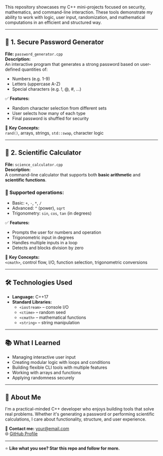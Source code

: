 
This repository showcases my C++ mini-projects focused on security, mathematics, and command-line interaction. These tools demonstrate my ability to work with logic, user input, randomization, and mathematical computations in an efficient and structured way.

---

## 🔐 1. Secure Password Generator

**File:** `password_generator.cpp`  
**Description:**  
An interactive program that generates a strong password based on user-defined quantities of:
- Numbers (e.g. 1-9)
- Letters (uppercase A-Z)
- Special characters (e.g. !, @, #, ...)

✅ **Features:**
- Random character selection from different sets
- User selects how many of each type
- Final password is shuffled for security

🧰 **Key Concepts:**  
`rand()`, arrays, strings, `std::swap`, character logic

---

## 🧮 2. Scientific Calculator

**File:** `science_calculator.cpp`  
**Description:**  
A command-line calculator that supports both **basic arithmetic** and **scientific functions**.

### 🧠 Supported operations:
- Basic: `+`, `-`, `*`, `/`
- Advanced: `^` (power), `sqrt`
- Trigonometry: `sin`, `cos`, `tan` (in degrees)

✅ **Features:**
- Prompts the user for numbers and operation
- Trigonometric input in degrees
- Handles multiple inputs in a loop
- Detects and blocks division by zero

🧰 **Key Concepts:**  
`<cmath>`, control flow, I/O, function selection, trigonometric conversions

---

## 🛠️ Technologies Used

- **Language:** C++17
- **Standard Libraries:**
  - `<iostream>` – console I/O
  - `<ctime>` – random seed
  - `<cmath>` – mathematical functions
  - `<string>` – string manipulation

---

## 📚 What I Learned

- Managing interactive user input
- Creating modular logic with loops and conditions
- Building flexible CLI tools with multiple features
- Working with arrays and functions
- Applying randomness securely

---

## 💼 About Me

I'm a practical-minded C++ developer who enjoys building tools that solve real problems. Whether it's generating a password or performing scientific calculations, I care about functionality, structure, and user experience.

📧 **Contact me:** [your@email.com](gilad.mizrahi111@gmail.com)  
🌐 [GitHub Profile](https://github.com/moketiger)

---

⭐ **Like what you see? Star this repo and follow for more.**
